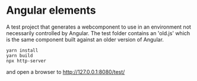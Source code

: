 # Angular elements

A test project that generates a webcomponent to use in an environment not necessarily controlled by Angular.
The test folder contains an 'old.js' which is the same component built against an older version of Angular.

```
yarn install
yarn build
npx http-server
```

and open a browser to http://127.0.0.1:8080/test/ 